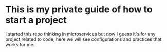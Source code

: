 # This is my private guide of how to start a project

I started this repo thinking in microservices but now I guess it's for any project related to code, here we will see configurations and practices that works for me.
